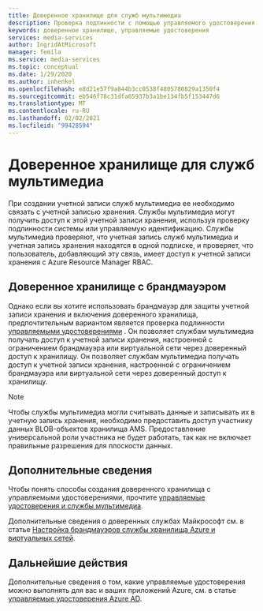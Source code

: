 ```yaml
---
title: Доверенное хранилище для служб мультимедиа
description: Проверка подлинности с помощью управляемого удостоверения позволяет службам мультимедиа получать доступ к учетной записи хранения, настроенной с ограничением брандмауэра или виртуальной сети через доверенный доступ к хранилищу.
keywords: доверенное хранилище, управляемые удостоверения
services: media-services
author: IngridAtMicrosoft
manager: femila
ms.service: media-services
ms.topic: conceptual
ms.date: 1/29/2020
ms.author: inhenkel
ms.openlocfilehash: e8d21e57f9a844b3cc0538f4805780829a1350f4
ms.sourcegitcommit: eb546f78c31dfa65937b3a1be134fb5f153447d6
ms.translationtype: MT
ms.contentlocale: ru-RU
ms.lasthandoff: 02/02/2021
ms.locfileid: "99428594"
---
```

# <a name="trusted-storage-for-media-services"></a>Доверенное хранилище для служб мультимедиа

При создании учетной записи служб мультимедиа ее необходимо связать с учетной записью хранения. Службы мультимедиа могут получить доступ к этой учетной записи хранения, используя проверку подлинности системы или управляемую идентификацию. Службы мультимедиа проверяют, что учетная запись служб мультимедиа и учетная запись хранения находятся в одной подписке, и проверяет, что пользователь, добавляющий эту связь, имеет доступ к учетной записи хранения с Azure Resource Manager RBAC.

## <a name="trusted-storage-with-a-firewall"></a>Доверенное хранилище с брандмауэром

Однако если вы хотите использовать брандмауэр для защиты учетной записи хранения и включения доверенного хранилища, предпочтительным вариантом является проверка подлинности [управляемыми удостоверениями](concept-managed-identities.md) . Он позволяет службам мультимедиа получать доступ к учетной записи хранения, настроенной с ограничением брандмауэра или виртуальной сети через доверенный доступ к хранилищу. Он позволяет службам мультимедиа получать доступ к учетной записи хранения, настроенной с ограничением брандмауэра или виртуальной сети через доверенный доступ к хранилищу.

> [!NOTE]
> Чтобы службы мультимедиа могли считывать данные и записывать их в учетную запись хранения, необходимо предоставить доступ участнику данных BLOB-объектов хранилища AMS.  Предоставление универсальной роли участника не будет работать, так как не включает правильные разрешения для плоскости данных.

## <a name="further-reading"></a>Дополнительные сведения

Чтобы понять способы создания доверенного хранилища с управляемыми удостоверениями, прочтите [управляемые удостоверения и службы мультимедиа](concept-managed-identities.md).

Дополнительные сведения о доверенных службах Майкрософт см. в статье [Настройка брандмауэров службы хранилища Azure и виртуальных сетей](../../storage/common/storage-network-security.md#trusted-microsoft-services).

## <a name="next-steps"></a>Дальнейшие действия

Дополнительные сведения о том, какие управляемые удостоверения можно выполнять для вас и ваших приложений Azure, см. в статье [управляемые удостоверения Azure AD](../../active-directory/managed-identities-azure-resources/overview.md).
